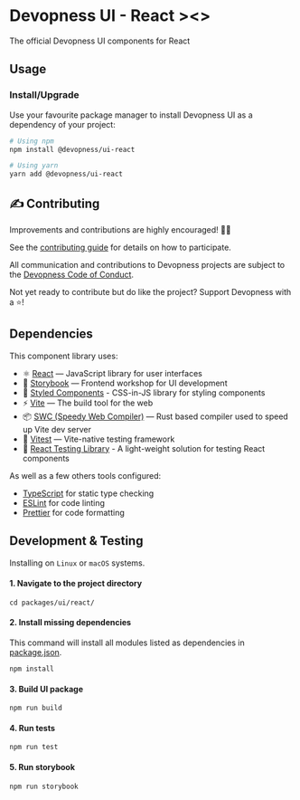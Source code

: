 # Devopness UI - React ><>

The official Devopness UI components for React

## Usage

### Install/Upgrade

Use your favourite package manager to install Devopness UI as a dependency of your project:

```bash
# Using npm
npm install @devopness/ui-react

# Using yarn
yarn add @devopness/ui-react
```

## ✍️ <a id="contributing"></a>Contributing

Improvements and contributions are highly encouraged! 🙏👊

See the [contributing guide](../../../CONTRIBUTING.md) for details on how to participate.

All communication and contributions to Devopness projects are subject to the [Devopness Code of Conduct](../../../CODE_OF_CONDUCT.md).

Not yet ready to contribute but do like the project? Support Devopness with a ⭐!

## Dependencies

This component library uses:

- ⚛️ [React](https://react.dev/) — JavaScript library for user interfaces
- 📖 [Storybook](https://storybook.js.org/) — Frontend workshop for UI development
- 💅 [Styled Components](https://styled-components.com/) - CSS-in-JS library for styling components
- ⚡ [Vite](https://vite.dev/) — The build tool for the web
- 📦 [SWC (Speedy Web Compiler)](https://swc.rs/) — Rust based compiler used to speed up Vite dev server
- 🧪 [Vitest](https://vitest.dev/) — Vite-native testing framework
- 🐙 [React Testing Library](https://testing-library.com/docs/react-testing-library/intro/) - A light-weight solution for testing React components

As well as a few others tools configured:

- [TypeScript](https://www.typescriptlang.org/) for static type checking
- [ESLint](https://eslint.org/) for code linting
- [Prettier](https://prettier.io) for code formatting

## Development & Testing

Installing on `Linux` or `macOS` systems.

#### 1. Navigate to the project directory

```shell
cd packages/ui/react/
```

#### 2. Install missing dependencies

This command will install all modules listed as dependencies in [package.json](package.json).

```
npm install
```

#### 3. Build UI package

```
npm run build
```

#### 4. Run tests

```
npm run test
```

#### 5. Run storybook

```
npm run storybook
```
